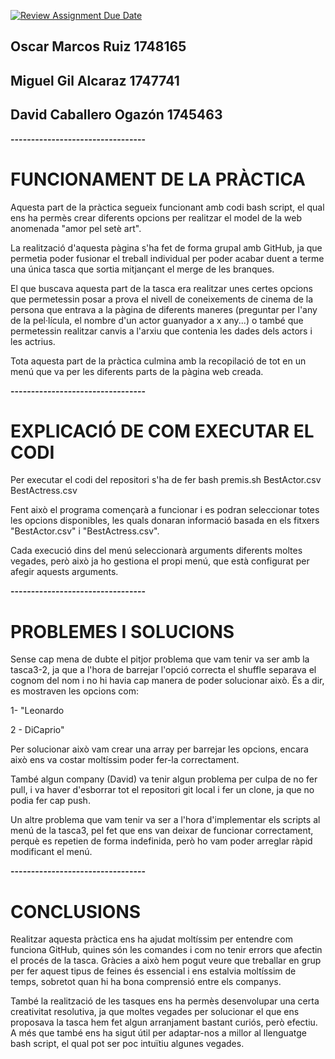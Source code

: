 [![Review Assignment Due Date](https://classroom.github.com/assets/deadline-readme-button-22041afd0340ce965d47ae6ef1cefeee28c7c493a6346c4f15d667ab976d596c.svg)](https://classroom.github.com/a/p2VM4YAs)

## Oscar Marcos Ruiz 1748165
## Miguel Gil Alcaraz 1747741
## David Caballero Ogazón 1745463

**---------------------------------**

# FUNCIONAMENT DE LA PRÀCTICA

Aquesta part de la pràctica segueix funcionant amb codi bash script, el qual ens ha permès crear diferents opcions per realitzar el model de la web anomenada "amor pel setè art".

La realització d'aquesta pàgina s'ha fet de forma grupal amb GitHub, ja que permetia poder fusionar el treball individual per poder acabar duent a terme una única tasca que sortia mitjançant el merge de les branques.

El que buscava aquesta part de la tasca era realitzar unes certes opcions que permetessin posar a prova el nivell de coneixements de cinema de la persona que entrava a la pàgina de diferents maneres (preguntar per l'any de la pel·lícula, el nombre d'un actor guanyador a x any...) o també que permetessin realitzar canvis a l'arxiu que contenia les dades dels actors i les actrius.

Tota aquesta part de la pràctica culmina amb la recopilació de tot en un menú que va per les diferents parts de la pàgina web creada.

**---------------------------------**

# EXPLICACIÓ DE COM EXECUTAR EL CODI

Per executar el codi del repositori s'ha de fer bash premis.sh BestActor.csv BestActress.csv

Fent això el programa començarà a funcionar i es podran seleccionar totes les opcions disponibles, les quals donaran informació basada en els fitxers "BestActor.csv" i "BestActress.csv".

Cada execució dins del menú seleccionarà arguments diferents moltes vegades, però això ja ho gestiona el propi menú, que està configurat per afegir aquests arguments.

**---------------------------------**

# PROBLEMES I SOLUCIONS

Sense cap mena de dubte el pitjor problema que vam tenir va ser amb la tasca3-2, ja que a l'hora de barrejar l'opció correcta el shuffle separava el cognom del nom i no hi havia cap manera de poder solucionar això. És a dir, es mostraven les opcions com:

1- "Leonardo

2 - DiCaprio"

Per solucionar això vam crear una array per barrejar les opcions, encara això ens va costar moltíssim poder fer-la correctament.

També algun company (David) va tenir algun problema per culpa de no fer pull, i va haver d'esborrar tot el repositori git local i fer un clone, ja que no podia fer cap push.

Un altre problema que vam tenir va ser a l'hora d'implementar els scripts al menú de la tasca3, pel fet que ens van deixar de funcionar correctament, perquè es repetien de forma indefinida, però ho vam poder arreglar ràpid modificant el menú.

**---------------------------------**

# CONCLUSIONS

Realitzar aquesta pràctica ens ha ajudat moltíssim per entendre com funciona GitHub, quines són les comandes i com no tenir errors que afectin el procés de la tasca. Gràcies a això hem pogut veure que treballar en grup per fer aquest tipus de feines és essencial i ens estalvia moltíssim de temps, sobretot quan hi ha bona comprensió entre els companys.

També la realització de les tasques ens ha permès desenvolupar una certa creativitat resolutiva, ja que moltes vegades per solucionar el que ens proposava la tasca hem fet algun arranjament bastant curiós, però efectiu. A més que també ens ha sigut útil per adaptar-nos a millor al llenguatge bash script, el qual pot ser poc intuïtiu algunes vegades.
